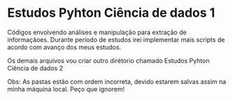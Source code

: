 # Estudos Pyhton Ciência de dados 1
Códigos envolvendo análises e manipulação para extração de informaçãoes. Durante período de estudos irei implementar mais scripts de acordo com avanço dos meus estudos.

Os demais arquivos vou criar outro dirétorio chamado  Estudos Pyhton Ciência de dados 2

Obs: As pastas estão com ordem incorreta, devido estarem salvas assim na minha máquina local. Peço que ignorem!
